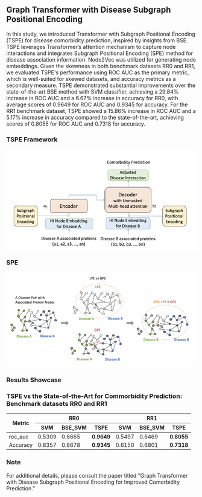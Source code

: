 ## Graph Transformer with Disease Subgraph Positional Encoding
In this study, we introduced Transformer with Subgraph Positional Encoding (TSPE) for disease comorbidity prediction, inspired by insights from BSE. TSPE leverages Transformer’s attention mechanism to capture node interactions and integrates Subgraph Positional Encoding (SPE) method for disease association information. Node2Vec was utilized for generating node embeddings. Given the skewness in both benchmark datasets RR0 and RR1, we evaluated TSPE's performance using ROC AUC as the primary metric, which is well-suited for skewed datasets, and accuracy metrics as a secondary measure. TSPE demonstrated substantial improvements over the state-of-the-art BSE method with SVM classifier, achieving a 29.84% increase in ROC AUC and a 6.67% increase in accuracy for RR0, with average scores of 0.9649 for ROC AUC and 0.9345 for accuracy. For the RR1 benchmark dataset, TSPE showed a 15.86% increase in ROC AUC and a 5.17% increase in accuracy compared to the state-of-the-art, achieving scores of 0.8055 for ROC AUC and 0.7318 for accuracy.

### TSPE Framework
![fig1](https://github.com/xihan-qin/Graph_Transformer_with_Disease_Subgraph_Positional_Encoding/blob/main/figs/TSPE_framework.png)

### SPE 
![fig2](https://github.com/xihan-qin/Graph_Transformer_with_Disease_Subgraph_Positional_Encoding/blob/main/figs/SPE.png)

### Results Showcase
### TSPE vs the State-of-the-Art for Commorbidity Prediction: Benchmark datasets RR0 and RR1
<table>
<thead>
  <tr>
    <th rowspan="2">Metric</th>
    <th colspan="3">RR0</th>
    <th colspan="3">RR1</th>
  </tr>
  <tr>
    <th>SVM</th>
    <th>BSE_SVM</th>
    <th>TSPE</th>
    <th>SVM</th>
    <th>BSE_SVM</th>
    <th>TSPE</th>
  </tr>
</thead>
<tbody>
  <tr>
    <td>roc_auc</td>
    <td>0.5309</td>
    <td>0.6665</td>
    <td><strong>0.9649</strong></td>
    <td>0.5497</td>
    <td>0.6469</td>
    <td><strong>0.8055</strong></td>    
  </tr>
  <tr>
    <td>Accuracy</td>
    <td>0.8357</td>
    <td>0.8678</td>
    <td><strong>0.9345</strong></td>
    <td>0.6150</td>
    <td>0.6801</td>
    <td><strong>0.7318</strong></td>              
  </tr>
</tbody>
</table>


### Note
For additional details, please consult the paper titled "Graph Transformer with Disease Subgraph Positional Encoding  for  Improved Comorbidity Prediction."